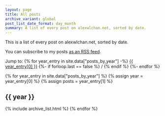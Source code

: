 ```yaml
---
layout: page
title: All posts
archive_variant: global
post_list_date_format: day_month
summary: A list of every post on alexwlchan.net, sorted by date.
---
```


This is a list of every post on alexwlchan.net, sorted by date.

You can subscribe to my posts [as an RSS feed](/atom.xml).

Jump to:
{% for year_entry in site.data["posts_by_year"] -%}
  <a href="#year-{{ year_entry[0] }}">{{ year_entry[0] }}</a>
  {%- if forloop.last == false %} / {% endif %}
{%- endfor %}

{% for year_entry in site.data["posts_by_year"] %}
  {% assign year = year_entry[0] %}
  {% assign posts = year_entry[1] %}
  <h2 id="year-{{ year }}">{{ year }}</h2>
  {% include archive_list.html %}
{% endfor %}
